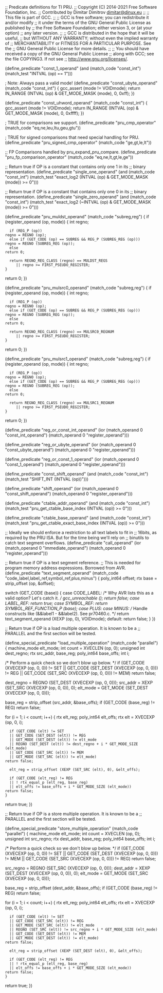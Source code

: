 ;; Predicate definitions for TI PRU.
;; Copyright (C) 2014-2021 Free Software Foundation, Inc.
;; Contributed by Dimitar Dimitrov <dimitar@dinux.eu>
;;
;; This file is part of GCC.
;;
;; GCC is free software; you can redistribute it and/or modify
;; it under the terms of the GNU General Public License as published by
;; the Free Software Foundation; either version 3, or (at your option)
;; any later version.
;;
;; GCC is distributed in the hope that it will be useful,
;; but WITHOUT ANY WARRANTY; without even the implied warranty of
;; MERCHANTABILITY or FITNESS FOR A PARTICULAR PURPOSE.  See the
;; GNU General Public License for more details.
;;
;; You should have received a copy of the GNU General Public License
;; along with GCC; see the file COPYING3.  If not see
;; <http://www.gnu.org/licenses/>.

(define_predicate "const_1_operand"
  (and (match_code "const_int")
       (match_test "INTVAL (op) == 1")))

; Note: Always pass a valid mode!
(define_predicate "const_ubyte_operand"
  (match_code "const_int")
{
  gcc_assert (mode != VOIDmode);
  return IN_RANGE (INTVAL (op) & GET_MODE_MASK (mode), 0, 0xff);
})

(define_predicate "const_uhword_operand"
  (match_code "const_int")
{
  gcc_assert (mode != VOIDmode);
  return IN_RANGE (INTVAL (op) & GET_MODE_MASK (mode), 0, 0xffff);
})

; TRUE for comparisons we support.
(define_predicate "pru_cmp_operator"
  (match_code "eq,ne,leu,ltu,geu,gtu"))

; TRUE for signed comparisons that need special handling for PRU.
(define_predicate "pru_signed_cmp_operator"
  (match_code "ge,gt,le,lt"))

;; FP Comparisons handled by pru_expand_pru_compare.
(define_predicate "pru_fp_comparison_operator"
  (match_code "eq,ne,lt,gt,le,ge"))

;; Return true if OP is a constant that contains only one 1 in its
;; binary representation.
(define_predicate "single_one_operand"
  (and (match_code "const_int")
       (match_test "exact_log2 (INTVAL (op) & GET_MODE_MASK (mode)) >= 0")))

;; Return true if OP is a constant that contains only one 0 in its
;; binary representation.
(define_predicate "single_zero_operand"
  (and (match_code "const_int")
       (match_test "exact_log2 (~INTVAL (op) & GET_MODE_MASK (mode)) >= 0")))

(define_predicate "pru_muldst_operand"
  (match_code "subreg,reg")
{
  if (register_operand (op, mode))
    {
      int regno;

      if (REG_P (op))
	regno = REGNO (op);
      else if (GET_CODE (op) == SUBREG && REG_P (SUBREG_REG (op)))
	regno = REGNO (SUBREG_REG (op));
      else
	return 0;

      return REGNO_REG_CLASS (regno) == MULDST_REGS
	     || regno >= FIRST_PSEUDO_REGISTER;
    }
  return 0;
})

(define_predicate "pru_mulsrc0_operand"
  (match_code "subreg,reg")
{
  if (register_operand (op, mode))
    {
      int regno;

      if (REG_P (op))
	regno = REGNO (op);
      else if (GET_CODE (op) == SUBREG && REG_P (SUBREG_REG (op)))
	regno = REGNO (SUBREG_REG (op));
      else
	return 0;

      return REGNO_REG_CLASS (regno) == MULSRC0_REGNUM
	     || regno >= FIRST_PSEUDO_REGISTER;
    }
  return 0;
})

(define_predicate "pru_mulsrc1_operand"
  (match_code "subreg,reg")
{
  if (register_operand (op, mode))
    {
      int regno;

      if (REG_P (op))
	regno = REGNO (op);
      else if (GET_CODE (op) == SUBREG && REG_P (SUBREG_REG (op)))
	regno = REGNO (SUBREG_REG (op));
      else
	return 0;

      return REGNO_REG_CLASS (regno) == MULSRC1_REGNUM
	     || regno >= FIRST_PSEUDO_REGISTER;
    }
  return 0;
})

(define_predicate "reg_or_const_int_operand"
  (ior (match_operand 0 "const_int_operand")
       (match_operand 0 "register_operand")))

(define_predicate "reg_or_ubyte_operand"
  (ior (match_operand 0 "const_ubyte_operand")
       (match_operand 0 "register_operand")))

(define_predicate "reg_or_const_1_operand"
  (ior (match_operand 0 "const_1_operand")
       (match_operand 0 "register_operand")))

(define_predicate "const_shift_operand"
  (and (match_code "const_int")
       (match_test "SHIFT_INT (INTVAL (op))")))

(define_predicate "shift_operand"
  (ior (match_operand 0 "const_shift_operand")
       (match_operand 0 "register_operand")))

(define_predicate "ctable_addr_operand"
  (and (match_code "const_int")
       (match_test "pru_get_ctable_base_index (INTVAL (op)) >= 0")))

(define_predicate "ctable_base_operand"
  (and (match_code "const_int")
       (match_test "pru_get_ctable_exact_base_index (INTVAL (op)) >= 0")))

;; Ideally we should enforce a restriction to all text labels to fit in
;; 16bits, as required by the PRU ISA.  But for the time being we'll rely on
;; binutils to catch text segment overflows.
(define_predicate "call_operand"
  (ior (match_operand 0 "immediate_operand")
       (match_operand 0 "register_operand")))

;; Return true if OP is a text segment reference.
;; This is needed for program memory address expressions.  Borrowed from AVR.
(define_predicate "text_segment_operand"
  (match_code "code_label,label_ref,symbol_ref,plus,minus")
{
  poly_int64 offset;
  rtx base = strip_offset (op, &offset);

  switch (GET_CODE (base))
    {
    case CODE_LABEL:
      /* Why AVR lists this as a valid option?  Let's catch it.  */
      gcc_unreachable ();
      return false;
    case LABEL_REF:
      return true;
    case SYMBOL_REF:
      return SYMBOL_REF_FUNCTION_P (base);
    case PLUS:
    case MINUS:
      /* Handle constructs like (&&label1 - &&label2).  See pr70460.c.  */
      return text_segment_operand (XEXP (op, 0), VOIDmode);
    default:
      return false;
    }
})

;; Return true if OP is a load multiple operation.  It is known to be a
;; PARALLEL and the first section will be tested.

(define_special_predicate "load_multiple_operation"
  (match_code "parallel")
{
  machine_mode elt_mode;
  int count = XVECLEN (op, 0);
  unsigned int dest_regno;
  rtx src_addr, base_reg;
  poly_int64 base_offs;
  int i;

  /* Perform a quick check so we don't blow up below.  */
  if (GET_CODE (XVECEXP (op, 0, 0)) != SET
      || GET_CODE (SET_DEST (XVECEXP (op, 0, 0))) != REG
      || GET_CODE (SET_SRC (XVECEXP (op, 0, 0))) != MEM)
    return false;

  dest_regno = REGNO (SET_DEST (XVECEXP (op, 0, 0)));
  src_addr = XEXP (SET_SRC (XVECEXP (op, 0, 0)), 0);
  elt_mode = GET_MODE (SET_DEST (XVECEXP (op, 0, 0)));

  base_reg = strip_offset (src_addr, &base_offs);
  if (GET_CODE (base_reg) != REG)
    return false;

  for (i = 1; i < count; i++)
    {
      rtx elt_reg;
      poly_int64 elt_offs;
      rtx elt = XVECEXP (op, 0, i);

      if (GET_CODE (elt) != SET
	  || GET_CODE (SET_DEST (elt)) != REG
	  || GET_MODE (SET_DEST (elt)) != elt_mode
	  || REGNO (SET_DEST (elt)) != dest_regno + i * GET_MODE_SIZE (elt_mode)
	  || GET_CODE (SET_SRC (elt)) != MEM
	  || GET_MODE (SET_SRC (elt)) != elt_mode)
	return false;

      elt_reg = strip_offset (XEXP (SET_SRC (elt), 0), &elt_offs);

      if (GET_CODE (elt_reg) != REG
	  || ! rtx_equal_p (elt_reg, base_reg)
	  || elt_offs != base_offs + i * GET_MODE_SIZE (elt_mode))
	return false;
    }

  return true;
})

;; Return true if OP is a store multiple operation.  It is known to be a
;; PARALLEL and the first section will be tested.

(define_special_predicate "store_multiple_operation"
  (match_code "parallel")
{
  machine_mode elt_mode;
  int count = XVECLEN (op, 0);
  unsigned int src_regno;
  rtx dest_addr, base_reg;
  poly_int64 base_offs;
  int i;

  /* Perform a quick check so we don't blow up below.  */
  if (GET_CODE (XVECEXP (op, 0, 0)) != SET
      || GET_CODE (SET_DEST (XVECEXP (op, 0, 0))) != MEM
      || GET_CODE (SET_SRC (XVECEXP (op, 0, 0))) != REG)
    return false;

  src_regno = REGNO (SET_SRC (XVECEXP (op, 0, 0)));
  dest_addr = XEXP (SET_DEST (XVECEXP (op, 0, 0)), 0);
  elt_mode = GET_MODE (SET_SRC (XVECEXP (op, 0, 0)));

  base_reg = strip_offset (dest_addr, &base_offs);
  if (GET_CODE (base_reg) != REG)
    return false;

  for (i = 1; i < count; i++)
    {
      rtx elt_reg;
      poly_int64 elt_offs;
      rtx elt = XVECEXP (op, 0, i);

      if (GET_CODE (elt) != SET
	  || GET_CODE (SET_SRC (elt)) != REG
	  || GET_MODE (SET_SRC (elt)) != elt_mode
	  || REGNO (SET_SRC (elt)) != src_regno + i * GET_MODE_SIZE (elt_mode)
	  || GET_CODE (SET_DEST (elt)) != MEM
	  || GET_MODE (SET_DEST (elt)) != elt_mode)
	return false;

      elt_reg = strip_offset (XEXP (SET_DEST (elt), 0), &elt_offs);

      if (GET_CODE (elt_reg) != REG
	  || ! rtx_equal_p (elt_reg, base_reg)
	  || elt_offs != base_offs + i * GET_MODE_SIZE (elt_mode))
	return false;
    }
  return true;
})
